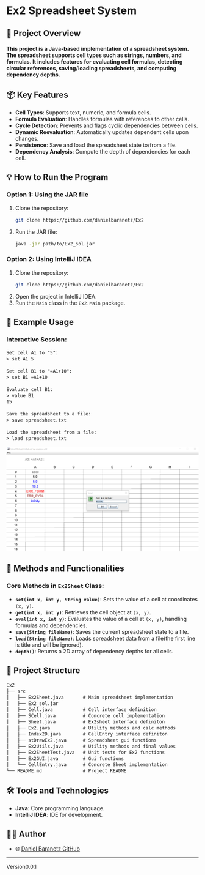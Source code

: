 # Ex2 Spreadsheet System

## 🚀 Project Overview
#### This project is a Java-based implementation of a spreadsheet system. The spreadsheet supports cell types such as strings, numbers, and formulas. It includes features for evaluating cell formulas, detecting circular references, saving/loading spreadsheets, and computing dependency depths.

## 📦 Key Features
- **Cell Types**: Supports text, numeric, and formula cells.
- **Formula Evaluation**: Handles formulas with references to other cells.
- **Cycle Detection**: Prevents and flags cyclic dependencies between cells.
- **Dynamic Reevaluation**: Automatically updates dependent cells upon changes.
- **Persistence**: Save and load the spreadsheet state to/from a file.
- **Dependency Analysis**: Compute the depth of dependencies for each cell.

## 💡 How to Run the Program
### Option 1: Using the JAR file
1. Clone the repository:
   ```bash
   git clone https://github.com/danielbaranetz/Ex2
   ```
2. Run the JAR file:
   ```bash
   java -jar path/to/Ex2_sol.jar
   ```

### Option 2: Using IntelliJ IDEA
1. Clone the repository:
   ```bash
   git clone https://github.com/danielbaranetz/Ex2
   ```
2. Open the project in IntelliJ IDEA.
3. Run the `Main` class in the `Ex2.Main` package.

## 📖 Example Usage
### Interactive Session:
```
Set cell A1 to "5":
> set A1 5

Set cell B1 to "=A1+10":
> set B1 =A1+10

Evaluate cell B1:
> value B1
15

Save the spreadsheet to a file:
> save spreadsheet.txt

Load the spreadsheet from a file:
> load spreadsheet.txt
```

![App Screenshot](Ex2_screenshot.PNG)

## 🔧 Methods and Functionalities
### Core Methods in `Ex2Sheet` Class:
- **`set(int x, int y, String value)`**: Sets the value of a cell at coordinates `(x, y)`.
- **`get(int x, int y)`**: Retrieves the cell object at `(x, y)`.
- **`eval(int x, int y)`**: Evaluates the value of a cell at `(x, y)`, handling formulas and dependencies.
- **`save(String fileName)`**: Saves the current spreadsheet state to a file.
- **`load(String fileName)`**: Loads spreadsheet data from a file(the first line is title and will be ignored).
- **`depth()`**: Returns a 2D array of dependency depths for all cells.

## 📂 Project Structure
```
Ex2
├── src
│   ├── Ex2Sheet.java       # Main spreadsheet implementation
│   ├── Ex2_sol.jar 
│   ├── Cell.java           # Cell interface definition
│   ├── SCell.java          # Concrete cell implementation
│   ├── Sheet.java          # Ex2sheet interface definiton
│   ├── Ex2.java            # Utility methods and calc methods
│   ├── Index2D.java        # CellEntry interface definiton
│   ├── stDrawEx2.java      # Spreadsheet gui functions
│   ├── Ex2Utils.java       # Utility methods and final values
│   ├── Ex2SheetTest.java   # Unit tests for Ex2 functions
│   ├── Ex2GUI.java         # Gui functions
│   └── CellEntry.java      # Concrete Sheet implementation
└── README.md               # Project README
```

## 🛠️ Tools and Technologies
- **Java**: Core programming language.
- **IntelliJ IDEA**: IDE for development.
## 🧑‍💻 Author
- 🌐 [Daniel Baranetz GitHub](https://github.com/danielbaranetz)

---
Version0.0.1